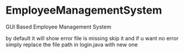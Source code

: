 # EmployeeManagementSystem
GUI Based Employee Management System

by default it will show error file is missing skip it and if u want no error simply replace the file path in login.java with new one 
